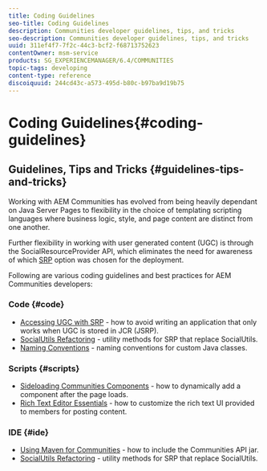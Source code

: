 ```yaml
---
title: Coding Guidelines
seo-title: Coding Guidelines
description: Communities developer guidelines, tips, and tricks
seo-description: Communities developer guidelines, tips, and tricks
uuid: 311ef4f7-7f2c-44c3-bcf2-f68713752623
contentOwner: msm-service
products: SG_EXPERIENCEMANAGER/6.4/COMMUNITIES
topic-tags: developing
content-type: reference
discoiquuid: 244cd43c-a573-495d-b80c-b97ba9d19b75
---
```


# Coding Guidelines{#coding-guidelines}

## Guidelines, Tips and Tricks {#guidelines-tips-and-tricks}

Working with AEM Communities has evolved from being heavily dependant on Java Server Pages to flexibility in the choice of templating scripting languages where business logic, style, and page content are distinct from one another.

Further flexibility in working with user generated content (UGC) is through the SocialResourceProvider API, which eliminates the need for awareness of which [SRP](srp.md) option was chosen for the deployment.

Following are various coding guidelines and best practices for AEM Communities developers:

### Code {#code}

* [Accessing UGC with SRP](accessing-ugc-with-srp.md) - how to avoid writing an application that only works when UGC is stored in JCR (JSRP).
* [SocialUtils Refactoring](socialutils.md) - utility methods for SRP that replace SocialUtils.
* [Naming Conventions](naming-conventions.md) - naming conventions for custom Java classes.

### Scripts {#scripts}

* [Sideloading Communities Components](sideloading.md) - how to dynamically add a component after the page loads.
* [Rich Text Editor Essentials](rte.md) - how to customize the rich text UI provided to members for posting content.

### IDE {#ide}

* [Using Maven for Communities](maven.md) - how to include the Communities API jar.
* [SocialUtils Refactoring](socialutils.md) - utility methods for SRP that replace SocialUtils.

